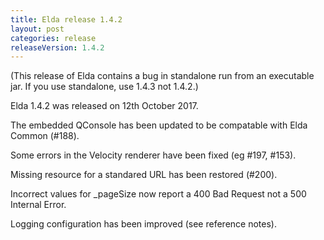 ```yaml
---
title: Elda release 1.4.2
layout: post
categories: release
releaseVersion: 1.4.2
---
```


(This release of Elda contains a bug in standalone
 run from an executable jar. If you use standalone,
 use 1.4.3 not 1.4.2.)

Elda 1.4.2 was released on 12th October 2017.

The embedded QConsole has been updated to be compatable
with Elda Common (#188).

Some errors in the Velocity renderer have been fixed
(eg #197, #153).

Missing resource for a standared URL has been restored
(#200).

Incorrect values for \_pageSize now report a 400 Bad Request
not a 500 Internal Error.

Logging configuration has been improved (see reference notes).

